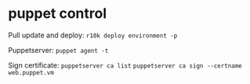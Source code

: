 # puppet control

Pull update and deploy:
`r10k deploy environment -p`

Puppetserver:
`puppet agent -t`

Sign certificate:
`puppetserver ca list`
`puppetserver ca sign --certname web.puppet.vm `
